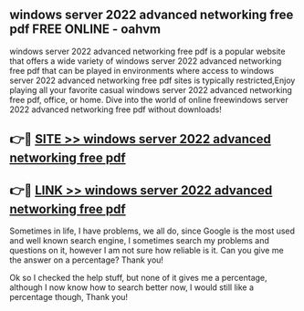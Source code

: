 ## windows server 2022 advanced networking free pdf FREE ONLINE - oahvm

windows server 2022 advanced networking free pdf is a popular website that offers a wide variety of windows server 2022 advanced networking free pdf that can be played in environments where access to windows server 2022 advanced networking free pdf sites is typically restricted,Enjoy playing all your favorite casual windows server 2022 advanced networking free pdf, office, or home. Dive into the world of online freewindows server 2022 advanced networking free pdf without downloads!

## 👉🔴 [SITE >> windows server 2022 advanced networking free pdf](http://news.freeplayer.one?title=windows_server_2022_advanced_networking_free_pdf&ref=FRRE)

## 👉🔴 [LINK >> windows server 2022 advanced networking free pdf](http://news.freeplayer.one?title=windows_server_2022_advanced_networking_free_pdf&ref=FREE)

Sometimes in life, I have problems, we all do, since Google is the most used and well known search engine, I sometimes search my problems and questions on it, however I am not sure how reliable is it. Can you give me the answer on a percentage? Thank you!

Ok so I checked the help stuff, but none of it gives me a percentage, although I now know how to search better now, I would still like a percentage though, Thank you!